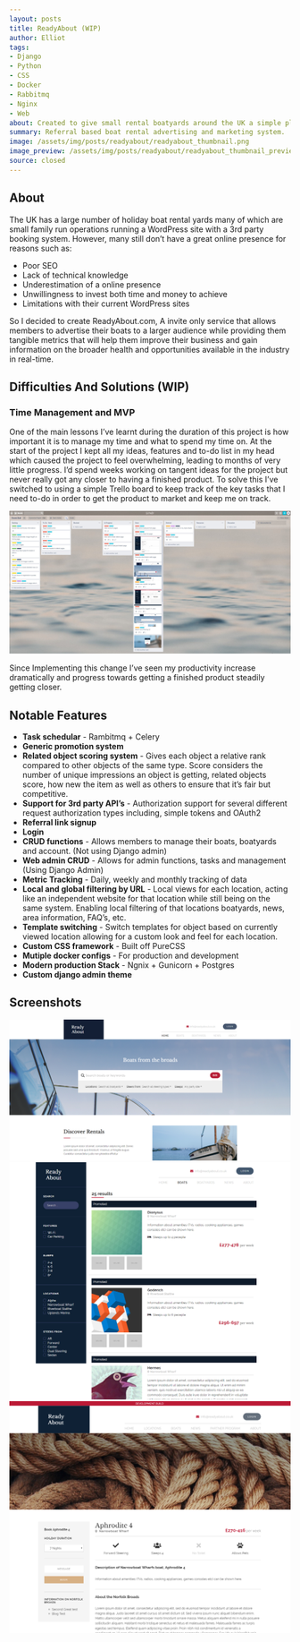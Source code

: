 ```yaml
---
layout: posts
title: ReadyAbout (WIP)
author: Elliot
tags: 
- Django 
- Python
- CSS
- Docker
- Rabbitmq
- Nginx
- Web
about: Created to give small rental boatyards around the UK a simple platform to advertise their boats against others and to give them metrics and marketing information in order to help them increase their holiday bookings.
summary: Referral based boat rental advertising and marketing system.
image: /assets/img/posts/readyabout/readyabout_thumbnail.png
image_preview: /assets/img/posts/readyabout/readyabout_thumbnail_preview.png
source: closed
---
```


## About

The UK has a large number of holiday boat rental yards many of which are small family run operations running a WordPress site with a 3rd party booking system. However, many still don’t have a great online presence for reasons such as:

- Poor SEO
- Lack of technical knowledge
- Underestimation of a online presence
- Unwillingness to invest both time and money to achieve
- Limitations with their current WordPress sites

So I decided to create ReadyAbout.com, A invite only service that allows members to advertise their boats to a larger audience while providing them tangible metrics that will help them improve their business and gain information on the broader health and opportunities available in the industry in real-time.

## Difficulties And Solutions (WIP)

### Time Management and MVP

One of the main lessons I’ve learnt during the duration of this project is how important it is to manage my time and what to spend my time on. At the start of the project I kept all my ideas, features and to-do list in my head which caused the project to feel overwhelming, leading to months of very little progress. I’d spend weeks working on tangent ideas for the project but never really got any closer to having a finished product. To solve this I’ve switched to using a simple Trello board to keep track of the key tasks that I need to-do in order to get the product to market and keep me on track.

<div class="image-container">
    <img class="gallery-img" src="/assets/img/posts/readyabout/trello-screenshot.jpg">
</div>

Since Implementing this change I’ve seen my productivity increase dramatically and progress towards getting a finished product steadily getting closer.


## Notable Features

- **Task schedular** - Rambitmq + Celery
- **Generic promotion system**
- **Related object scoring system** - Gives each object a relative rank compared to other objects of the same type. Score considers the number of unique impressions an object is getting, related objects score, how new the item as well as others to ensure that it’s fair but competitive.
- **Support for 3rd party API’s** - Authorization support for several different request authorization types including, simple tokens and OAuth2
- **Referral link signup**
- **Login**
- **CRUD functions** - Allows members to manage their boats, boatyards and account. (Not using Django admin)
- **Web admin CRUD** - Allows for admin functions, tasks and management (Using Django Admin)
- **Metric Tracking** - Daily, weekly and monthly tracking of data
- **Local and global filtering by URL** - Local views for each location, acting like an independent website for that location while still being on the same system. Enabling local filtering of that locations boatyards, news, area information, FAQ’s, etc.
- **Template switching** - Switch templates for object based on currently viewed location allowing for a custom look and feel for each location.
- **Custom CSS framework** - Built off PureCSS
- **Mutiple docker configs** - For production and development
- **Modern production Stack** - Ngnix + Gunicorn + Postgres
- **Custom django admin theme**

## Screenshots

<div class="image-container">
    <img class="gallery-img" src="/assets/img/posts/readyabout/home-dev-screenshot.png">
    <img class="gallery-img" src="/assets/img/posts/readyabout/boat-list-old-screenshot.png">
    <img class="gallery-img" src="/assets/img/posts/readyabout/boat-detail-dev-screenshot.png">
</div>
